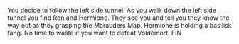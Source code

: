 You decide to follow the left side tunnel. As you walk down the left side tunnel you find Ron and Hermione. They see you and tell you they know the way out as they grasping the Marauders Map. Hermione is holding a basilisk fang. No time to waste if you want to defeat Voldemort. FIN
